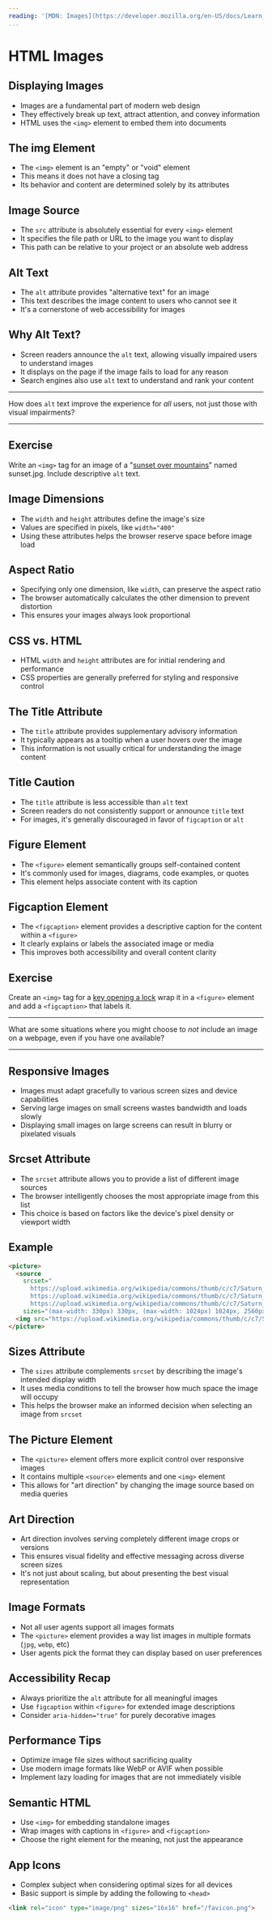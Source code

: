 ```yaml
---
reading: '[MDN: Images](https://developer.mozilla.org/en-US/docs/Learn_web_development/Core/Structuring_content/HTML_images)'
...
```


# HTML Images

## Displaying Images

- Images are a fundamental part of modern web design
- They effectively break up text, attract attention, and convey information
- HTML uses the `<img>` element to embed them into documents

## The img Element

- The `<img>` element is an "empty" or "void" element
- This means it does not have a closing tag
- Its behavior and content are determined solely by its attributes

## Image Source

- The `src` attribute is absolutely essential for every `<img>` element
- It specifies the file path or URL to the image you want to display
- This path can be relative to your project or an absolute web address

## Alt Text

- The `alt` attribute provides "alternative text" for an image
- This text describes the image content to users who cannot see it
- It's a cornerstone of web accessibility for images

## Why Alt Text?

- Screen readers announce the `alt` text, allowing visually impaired users to understand images
- It displays on the page if the image fails to load for any reason
- Search engines also use `alt` text to understand and rank your content

---

How does `alt` text improve the experience for *all* users, not just those with visual impairments?

---

## Exercise

Write an `<img>` tag for an image of a "[sunset over mountains](https://upload.wikimedia.org/wikipedia/commons/thumb/a/ae/%D0%9D%D0%B0%D1%80%D1%86%D0%B8%D1%81%D0%B8_%D0%B2_%D0%9C%D0%B0%D1%80%D0%BC%D0%B0%D1%80%D0%BE%D1%81%D0%B0%D1%85.jpg/960px-%D0%9D%D0%B0%D1%80%D1%86%D0%B8%D1%81%D0%B8_%D0%B2_%D0%9C%D0%B0%D1%80%D0%BC%D0%B0%D1%80%D0%BE%D1%81%D0%B0%D1%85.jpg)" named sunset.jpg. Include descriptive `alt` text.

## Image Dimensions

- The `width` and `height` attributes define the image's size
- Values are specified in pixels, like `width="400"`
- Using these attributes helps the browser reserve space before image load

## Aspect Ratio

- Specifying only one dimension, like `width`, can preserve the aspect ratio
- The browser automatically calculates the other dimension to prevent distortion
- This ensures your images always look proportional

## CSS vs. HTML

- HTML `width` and `height` attributes are for initial rendering and performance
- CSS properties are generally preferred for styling and responsive control

## The Title Attribute

- The `title` attribute provides supplementary advisory information
- It typically appears as a tooltip when a user hovers over the image
- This information is not usually critical for understanding the image content

## Title Caution

- The `title` attribute is less accessible than `alt` text
- Screen readers do not consistently support or announce `title` text
- For images, it's generally discouraged in favor of `figcaption` or `alt`

## Figure Element

- The `<figure>` element semantically groups self-contained content
- It's commonly used for images, diagrams, code examples, or quotes
- This element helps associate content with its caption

## Figcaption Element

- The `<figcaption>` element provides a descriptive caption for the content within a `<figure>`
- It clearly explains or labels the associated image or media
- This improves both accessibility and overall content clarity

## Exercise

Create an `<img>` tag for a [key opening a lock](https://upload.wikimedia.org/wikipedia/commons/thumb/6/6e/Pin_tumbler_with_key.svg/576px-Pin_tumbler_with_key.svg.png) wrap it in a `<figure>` element and add a `<figcaption>` that labels it.

---

What are some situations where you might choose to *not* include an image on a webpage, even if you have one available?

---

## Responsive Images

- Images must adapt gracefully to various screen sizes and device capabilities
- Serving large images on small screens wastes bandwidth and loads slowly
- Displaying small images on large screens can result in blurry or pixelated visuals

## Srcset Attribute

- The `srcset` attribute allows you to provide a list of different image sources
- The browser intelligently chooses the most appropriate image from this list
- This choice is based on factors like the device's pixel density or viewport width

## Example

```html
<picture>
  <source
    srcset="
      https://upload.wikimedia.org/wikipedia/commons/thumb/c/c7/Saturn_during_Equinox.jpg/2560px-Saturn_during_Equinox.jpg 2560w,
      https://upload.wikimedia.org/wikipedia/commons/thumb/c/c7/Saturn_during_Equinox.jpg/1024px-Saturn_during_Equinox.jpg 1024w,
      https://upload.wikimedia.org/wikipedia/commons/thumb/c/c7/Saturn_during_Equinox.jpg/330px-Saturn_during_Equinox.jpg 330w"
    sizes="(max-width: 330px) 330px, (max-width: 1024px) 1024px, 2560px">
  <img src="https://upload.wikimedia.org/wikipedia/commons/thumb/c/c7/Saturn_during_Equinox.jpg/960px-Saturn_during_Equinox.jpg" alt="Saturn during equinox">
</picture>
```


## Sizes Attribute

- The `sizes` attribute complements `srcset` by describing the image's intended display width
- It uses media conditions to tell the browser how much space the image will occupy
- This helps the browser make an informed decision when selecting an image from `srcset`

## The Picture Element

- The `<picture>` element offers more explicit control over responsive images
- It contains multiple `<source>` elements and one `<img>` element
- This allows for "art direction" by changing the image source based on media queries

## Art Direction

- Art direction involves serving completely different image crops or versions
- This ensures visual fidelity and effective messaging across diverse screen sizes
- It's not just about scaling, but about presenting the best visual representation

## Image Formats

- Not all user agents support all images formats
- The `<picture>` element provides a way list images in multiple formats (`jpg`, `webp`, etc)
- User agents pick the format they can display based on user preferences

## Accessibility Recap

- Always prioritize the `alt` attribute for all meaningful images
- Use `figcaption` within `<figure>` for extended image descriptions
- Consider `aria-hidden="true"` for purely decorative images

## Performance Tips

- Optimize image file sizes without sacrificing quality
- Use modern image formats like WebP or AVIF when possible
- Implement lazy loading for images that are not immediately visible

## Semantic HTML

- Use `<img>` for embedding standalone images
- Wrap images with captions in `<figure>` and `<figcaption>`
- Choose the right element for the meaning, not just the appearance

## App Icons

- Complex subject when considering optimal sizes for all devices
- Basic support is simple by adding the following to `<head>`

```html
<link rel="icon" type="image/png" sizes="16x16" href="/favicon.png">
```